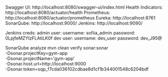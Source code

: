 Swagger UI: http://localhost:8080/swagger-ui/index.html
Health Indicators: http://localhost:8080/actuator/health
Prometheus: http://localhost:8080/actuator/prometheus
Eureka: http://localhost:8761 
SonarQube: http://localhost:9000/
Jenkins: http://localhost:9090/

Jenkins creds:
admin user:
  username: sofiia_admin
  password: 0LpjfeMZYIzFLAtiLK0f
dev user:
  username: dev_user
  password: dev_J95@

SonarQube analyze
mvn clean verify sonar:sonar \
-Dsonar.projectKey=gym-app \
-Dsonar.projectName='gym-app' \
-Dsonar.host.url=http://localhost:9000 \
-Dsonar.token=sqp_f7cda036102cdbae8d1cf1b344001548c6204bdf